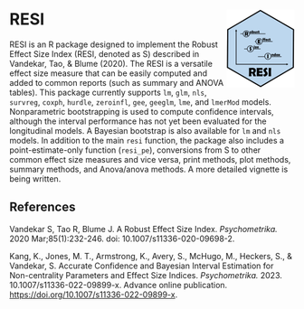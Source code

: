 # RESI <img src="man/figures/logo.png" align="right" height="138" />

RESI is an R package designed to implement the Robust Effect Size Index (RESI, denoted as S) described in Vandekar, Tao, & Blume (2020). The RESI is a versatile effect size measure that can be easily computed and added to common reports (such as summary and ANOVA tables). This package currently supports <code>lm</code>, <code>glm</code>, <code>nls</code>, <code>survreg</code>, <code>coxph</code>, <code>hurdle</code>, <code>zeroinfl</code>, <code>gee</code>, <code>geeglm</code>, <code>lme</code>, and <code>lmerMod</code> models. Nonparametric bootstrapping is used to compute confidence intervals, although the interval performance has not yet been evaluated for the longitudinal models. A Bayesian bootstrap is also available for <code>lm</code> and <code>nls</code> models. In addition to the main <code>resi</code> function, the package also includes a point-estimate-only function (<code>resi_pe</code>), conversions from S to other common effect size measures and vice versa, print methods, plot methods, summary methods, and Anova/anova methods. A more detailed vignette is being written.

## References
Vandekar S, Tao R, Blume J. A Robust Effect Size Index. <i>Psychometrika.</i> 2020 Mar;85(1):232-246. doi: 10.1007/s11336-020-09698-2.

Kang, K., Jones, M. T., Armstrong, K., Avery, S., McHugo, M., Heckers, S., & Vandekar, S. Accurate Confidence and Bayesian Interval Estimation for Non-centrality Parameters and Effect Size Indices. <i>Psychometrika.</i> 2023. 10.1007/s11336-022-09899-x. Advance online publication. https://doi.org/10.1007/s11336-022-09899-x.
